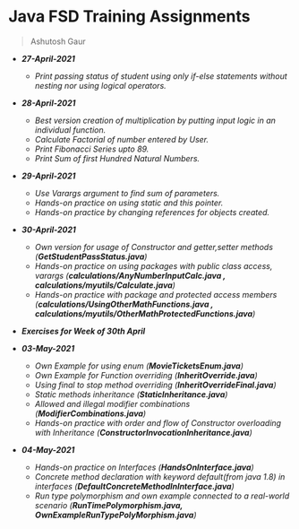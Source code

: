 # Java FSD Training Assignments

> Ashutosh Gaur

- ___27-April-2021___
    * _Print passing status of student using only if-else statements without nesting nor using logical operators._
    
- ___28-April-2021___
    * _Best version creation of multiplication by putting input logic in an individual function._
    * _Calculate Factorial of number entered by User._
    * _Print Fibonacci Series upto 89._
    * _Print Sum of first Hundred Natural Numbers._
    
- ___29-April-2021___
    * _Use Varargs argument to find sum of parameters._
    * _Hands-on practice on using static and this pointer._
    * _Hands-on practice by changing references for objects created._
    
- ___30-April-2021___
    * _Own version for usage of Constructor and getter,setter methods (**GetStudentPassStatus.java**)_
    * _Hands-on practice on using packages with public class access, varargs (**calculations/AnyNumberInputCalc.java , calculations/myutils/Calculate.java**)_
    * _Hands-on practice with package and protected access members (**calculations/UsingOtherMathFunctions.java , calculations/myutils/OtherMathProtectedFunctions.java**)_

- ___Exercises for Week of 30th April___

- ___03-May-2021___
    * _Own Example for using enum (**MovieTicketsEnum.java**)_
    * _Own Example for Function overriding (**InheritOverride.java**)_
    * _Using final to stop method overriding (**InheritOverrideFinal.java**)_
    * _Static methods inheritance (**StaticInheritance.java**)_
    * _Allowed and illegal modifier combinations (**ModifierCombinations.java**)_
    * _Hands-on practice with order and flow of Constructor overloading with Inheritance (**ConstructorInvocationInheritance.java**)_
    
- ___04-May-2021___
    * _Hands-on practice on Interfaces (**HandsOnInterface.java**)_
    * _Concrete method declaration with keyword default(from java 1.8) in interfaces (**DefaultConcreteMethodInInterface.java**)_
    * _Run type polymorphism and own example connected to a real-world scenario (**RunTimePolymorphism.java, OwnExampleRunTypePolyMorphism.java**)_